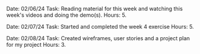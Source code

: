 Date: 02/06/24
Task: Reading material for this week and watching this week's videos and doing the demo(s).
Hours: 5.


Date: 02/07/24
Task: Started and completed the week 4 exercise
Hours: 5.

Date: 02/08/24
Task: Created wireframes, user stories and a project plan for
my project
Hours: 3.

